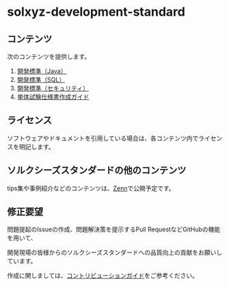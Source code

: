 # solxyz-development-standard

## コンテンツ

次のコンテンツを提供します。

1. [開発標準（Java）](./java/README.md)
1. [開発標準（SQL）](./sql/README.md)
1. [開発標準（セキュリティ）](./security/README.md)
1. [単体試験仕様書作成ガイド](./unit-test/unit-test-template.md)

## ライセンス

ソフトウェアやドキュメントを引用している場合は、各コンテンツ内でライセンスを明記します。

## ソルクシーズスタンダードの他のコンテンツ

tips集や事例紹介などのコンテンツは、[Zenn](#)で公開予定です。

## 修正要望

問題提起のIssueの作成、問題解決策を提示するPull RequestなどGitHubの機能を用いて、

開発現場の皆様からのソルクシーズスタンダードへの品質向上の貢献をお願いしています。

作成に関しましては、[コントリビューションガイド](CONTRIBUTING.md)をご参考ください。
